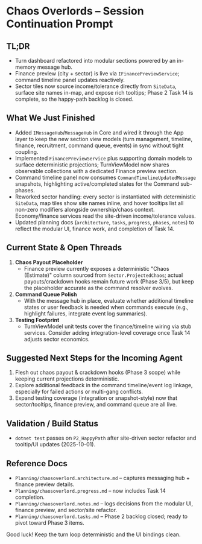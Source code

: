 # Chaos Overlords – Session Continuation Prompt

## TL;DR
- Turn dashboard refactored into modular sections powered by an in-memory message hub.
- Finance preview (city + sector) is live via `IFinancePreviewService`; command timeline panel updates reactively.
- Sector tiles now source income/tolerance directly from `SiteData`, surface site names in-map, and expose rich tooltips; Phase 2 Task 14 is complete, so the happy-path backlog is closed.

## What We Just Finished
- Added `IMessageHub`/`MessageHub` in Core and wired it through the App layer to keep the new section view models (turn management, timeline, finance, recruitment, command queue, events) in sync without tight coupling.
- Implemented `FinancePreviewService` plus supporting domain models to surface deterministic projections; TurnViewModel now shares observable collections with a dedicated Finance preview section.
- Command timeline panel now consumes `CommandTimelineUpdatedMessage` snapshots, highlighting active/completed states for the Command sub-phases.
- Reworked sector handling: every sector is instantiated with deterministic `SiteData`, map tiles show site names inline, and hover tooltips list all non-zero modifiers alongside ownership/chaos context. Economy/finance services read the site-driven income/tolerance values.
- Updated planning docs (`architecture`, `tasks`, `progress`, `phases`, `notes`) to reflect the modular UI, finance work, and completion of Task 14.

## Current State & Open Threads
1. **Chaos Payout Placeholder**
   - Finance preview currently exposes a deterministic "Chaos (Estimate)" column sourced from `Sector.ProjectedChaos`; actual payouts/crackdown hooks remain future work (Phase 3/5), but keep the placeholder accurate as the command resolver evolves.
2. **Command Queue Polish**
   - With the message hub in place, evaluate whether additional timeline states or user feedback is needed when commands execute (e.g., highlight failures, integrate event log summaries).
3. **Testing Footprint**
   - TurnViewModel unit tests cover the finance/timeline wiring via stub services. Consider adding integration-level coverage once Task 14 adjusts sector economics.

## Suggested Next Steps for the Incoming Agent
1. Flesh out chaos payout & crackdown hooks (Phase 3 scope) while keeping current projections deterministic.
2. Explore additional feedback in the command timeline/event log linkage, especially for failed actions or multi-gang conflicts.
3. Expand testing coverage (integration or snapshot-style) now that sector/tooltips, finance preview, and command queue are all live.

## Validation / Build Status
- `dotnet test` passes on `P2_HappyPath` after site-driven sector refactor and tooltip/UI updates (2025-10-01).

## Reference Docs
- `Planning/chaosoverlord.architecture.md` – captures messaging hub + finance preview details.
- `Planning/chaosoverlord.progress.md` – now includes Task 14 completion.
- `Planning/chaosoverlord.notes.md` – logs decisions from the modular UI, finance preview, and sector/site refactor.
- `Planning/chaosoverlord.tasks.md` – Phase 2 backlog closed; ready to pivot toward Phase 3 items.

Good luck! Keep the turn loop deterministic and the UI bindings clean.

